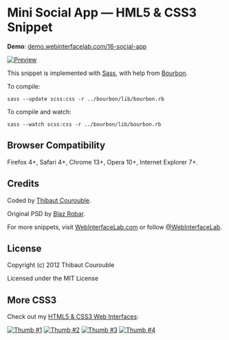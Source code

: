 # Mini Social App — HML5 & CSS3 Snippet

**Demo**: [demo.webinterfacelab.com/16-social-app](http://demo.webinterfacelab.com/16-social-app/)

[![Preview](http://www.webinterfacelab.com/assets/snippets/mini-social-app/preview.png)](http://www.webinterfacelab.com/snippets/mini-social-app)

This snippet is implemented with [Sass](https://github.com/nex3/sass), with help from [Bourbon](https://github.com/thoughtbot/bourbon).

To compile:

`sass --update scss:css -r ../bourbon/lib/bourbon.rb`

To compile and watch:

`sass --watch scss:css -r ../bourbon/lib/bourbon.rb`

## Browser Compatibility

Firefox 4+, Safari 4+, Chrome 13+, Opera 10+, Internet Explorer 7+.

## Credits

Coded by [Thibaut Courouble](http://thibaut.me).

Original PSD by [Blaz Robar](http://www.blazrobar.com/2012/free-psd-files/mini-social-app-design/).

For more snippets, visit [WebInterfaceLab.com](http://www.webinterfacelab.com) or follow [@WebInterfaceLab](http://twitter.com/WebInterfaceLab).

## License

Copyright (c) 2012 Thibaut Courouble

Licensed under the MIT License

## More CSS3

Check out my [HTML5 & CSS3 Web Interfaces](http://www.webinterfacelab.com/web-interface-kits):

[![Thumb #1](http://cdn.webinterfacelab.com/assets/elegant/thumb-180-1.png)](http://www.webinterfacelab.com/web-interface-kits/elegant) [![Thumb #2](http://cdn.webinterfacelab.com/assets/simple/thumb-180-1.png)](http://www.webinterfacelab.com/web-interface-kits/simple) [![Thumb #3](http://cdn.webinterfacelab.com/assets/elegant/thumb-180-2.png)](http://www.webinterfacelab.com/web-interface-kits/elegant) [![Thumb #4](http://cdn.webinterfacelab.com/assets/simple/thumb-180-2.png)](http://www.webinterfacelab.com/web-interface-kits/simple)